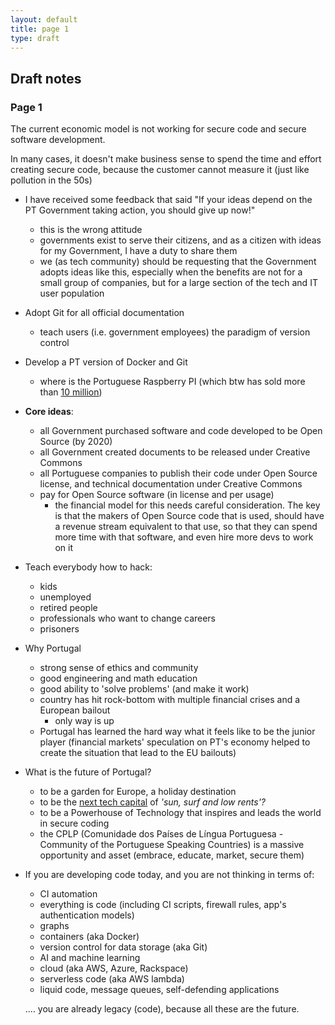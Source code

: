 ```yaml
---
layout: default
title: page 1
type: draft
---
```


## Draft notes 

### Page 1

The current economic model is not working for secure code and secure software development.

In many cases, it doesn't make business sense to spend the time and effort creating secure code, because the customer cannot measure it (just like pollution in the 50s)

* I have received some feedback that said "If your ideas depend on the PT Government taking action, you should give up now!"
  * this is the wrong attitude
  * governments exist to serve their citizens, and as a citizen with ideas for my Government, I have a duty to share them
  * we (as tech community) should be requesting that the Government adopts ideas like this, especially when the benefits are not for a small group of companies, but for a large section of the tech and IT user population

* Adopt Git for all official documentation
  * teach users (i.e. government employees) the paradigm of version control

* Develop a PT version of Docker and Git
  * where is the Portuguese Raspberry PI (which btw has sold more than [10 million](http://www.bbc.co.uk/news/technology-37305200))

* **Core ideas**:
  * all Government purchased software and code developed to be Open Source (by 2020)
  * all Government created documents to be released under Creative Commons
  * all Portuguese companies to publish their code under Open Source license, and technical documentation under Creative Commons
  * pay for Open Source software (in license and per usage)
    * the financial model for this needs careful consideration. The key is that the makers of Open Source code that is used, should have a revenue stream equivalent to that use, so that they can spend more time with that software, and even hire more devs to work on it

* Teach everybody how to hack:
  * kids
  * unemployed
  * retired people
  * professionals who want to change careers
  * prisoners

* Why Portugal
  * strong sense of ethics and community
  * good engineering and math education
  * good ability to 'solve problems' (and make it work)
  * country has hit rock-bottom with multiple financial crises and a European bailout
    * only way is up
  * Portugal has learned the hard way what it feels like to be the junior player (financial markets' speculation on PT's economy helped to create the situation that lead to the EU bailouts)

* What is the future of Portugal?
  * to be a garden for Europe, a holiday destination
  * to be the [next tech capital](https://www.theguardian.com/world/2016/oct/29/lisbon-web-summit-sun-surf-cheap-rents-tech-capital) of _'sun, surf and low rents'?_
  * to be a Powerhouse of Technology that inspires and leads the world in secure coding
  * the CPLP (Comunidade dos Países de Língua Portuguesa - Community of the Portuguese Speaking Countries) is a massive opportunity and asset (embrace, educate, market, secure them)


* If you are developing code today, and you are not thinking in terms of:
  * CI automation
  * everything is code (including CI scripts, firewall rules, app's authentication models)
  * graphs
  * containers (aka Docker)
  * version control for data storage (aka Git)
  * AI and machine learning
  * cloud (aka AWS, Azure, Rackspace)
  * serverless code (aka AWS lambda)
  * liquid code, message queues, self-defending applications

  .... you are already legacy (code), because all these are the future.
